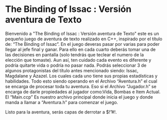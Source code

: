 # The Binding of Issac : Versión aventura de Texto
Bienvenido a "The Binding of Issac : Versión aventura de Texto" este es un pequeño juego de aventura de texto realizado en C++, inspirado por el título de: “The Binding of Issac”.
En el juego deveras pasar por varias para poder llegar al jefe final y ganar.
Para ello en cada cuarto deberás tomar una de las decisiones en pantalla (solo tendrás que teclear el numero de la elección que tomaste).
Aun así, ten cuidado cada evento es diferente y podría quitarte vida o podría no pasar nada.
Podrás seleccionar 3 de algunos protagonistas del título antes mencionado siendo: Issac, Magdalane y Azazel. Los cuales cada uno tiene sus propias estadísticas y habilidades.
Todo esto siendo operando en el Archivo “Aventura.h” el cual se encarga de procesar toda tu aventura.
Eso si el Archivo “Jugador.h” se encarga de darle propiedades al jugador como:Vida, Bombas e Item Actual.
El “Main.ccp” Es nuestro archivo principal donde inicia el juego y donde manda a llamar a “Aventura.h” para comenzar el juego.

Listo para la aventura, serás capas de derrotar a $!”#!. 
